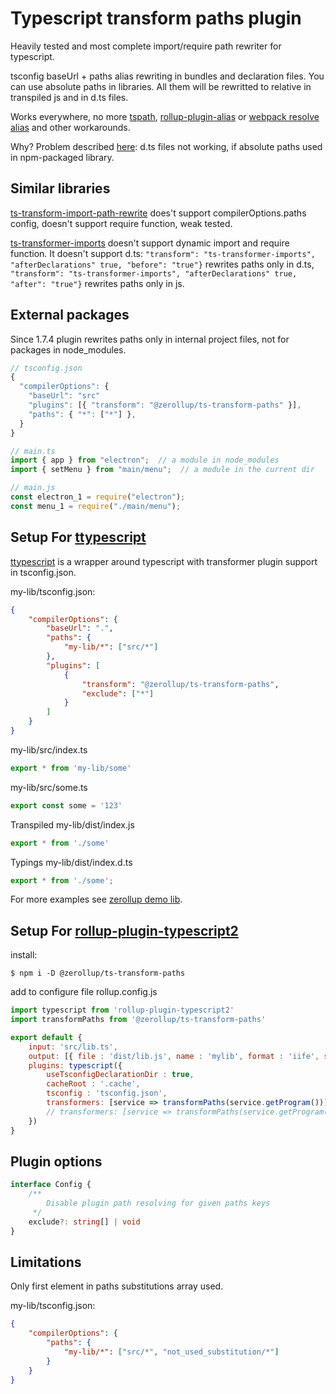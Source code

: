 # Typescript transform paths plugin

Heavily tested and most complete import/require path rewriter for typescript.

tsconfig baseUrl + paths alias rewriting in bundles and declaration files. You can use absolute paths in libraries. All them will be rewritted to relative in transpiled js and in d.ts files.

Works everywhere, no more [tspath](https://github.com/duffman/tspath), [rollup-plugin-alias](https://github.com/rollup/rollup-plugin-alias) or [webpack resolve alias](https://webpack.js.org/configuration/resolve/#resolvealias) and other workarounds.

Why? Problem described [here](https://github.com/Microsoft/TypeScript/issues/23701): d.ts files not working, if absolute paths used in npm-packaged library.

## Similar libraries

[ts-transform-import-path-rewrite](https://github.com/dropbox/ts-transform-import-path-rewrite) does't support compilerOptions.paths config, doesn't support require function, weak tested.

[ts-transformer-imports](https://github.com/grrowl/ts-transformer-imports) doesn't support dynamic import and require function. It doesn't support d.ts:  `"transform": "ts-transformer-imports", "afterDeclarations" true, "before": "true"}` rewrites paths only in d.ts, `"transform": "ts-transformer-imports", "afterDeclarations" true, "after": "true"}` rewrites paths only in js.

## External packages

Since 1.7.4 plugin rewrites paths only in internal project files, not for packages in node_modules.

```ts
// tsconfig.json
{
  "compilerOptions": {
    "baseUrl": "src"
    "plugins": [{ "transform": "@zerollup/ts-transform-paths" }],
    "paths": { "*": ["*"] },
  }
}

// main.ts
import { app } from "electron";  // a module in node_modules
import { setMenu } from "main/menu";  // a module in the current dir

// main.js
const electron_1 = require("electron");
const menu_1 = require("./main/menu");
```

## Setup For [ttypescript](https://github.com/cevek/ttypescript)

[ttypescript](https://github.com/cevek/ttypescript) is a wrapper around typescript with transformer plugin support in tsconfig.json.

my-lib/tsconfig.json:

```json
{
    "compilerOptions": {
        "baseUrl": ".",
        "paths": {
            "my-lib/*": ["src/*"]
        },
        "plugins": [
            {
                "transform": "@zerollup/ts-transform-paths",
                "exclude": ["*"]
            }
        ]
    }
}
```

my-lib/src/index.ts
```ts
export * from 'my-lib/some'
```

my-lib/src/some.ts
```ts
export const some = '123'
```

Transpiled my-lib/dist/index.js

```ts
export * from './some'
```

Typings my-lib/dist/index.d.ts

```ts
export * from './some';
```

For more examples see [zerollup demo lib](https://github.com/zerkalica/zerollup-demo/tree/master/packages/lib1).

## Setup For [rollup-plugin-typescript2](https://github.com/ezolenko/rollup-plugin-typescript2)

install:
```shell
$ npm i -D @zerollup/ts-transform-paths
```

add to configure file rollup.config.js
```js
import typescript from 'rollup-plugin-typescript2'
import transformPaths from '@zerollup/ts-transform-paths'

export default {
    input: 'src/lib.ts',
    output: [{ file : 'dist/lib.js', name : 'mylib', format : 'iife', sourcemap : true }],
    plugins: typescript({
        useTsconfigDeclarationDir : true,
        cacheRoot : '.cache',
        tsconfig : 'tsconfig.json',
        transformers: [service => transformPaths(service.getProgram())]
        // transformers: [service => transformPaths(service.getProgram(), { exclude: ['*'] })] // has config
    })
}
```


## Plugin options

```ts
interface Config {
    /**
        Disable plugin path resolving for given paths keys
     */
    exclude?: string[] | void
}
```

## Limitations

Only first element in paths substitutions array used.

my-lib/tsconfig.json:
```json
{
    "compilerOptions": {
        "paths": {
            "my-lib/*": ["src/*", "not_used_substitution/*"]
        }
    }
}
```
